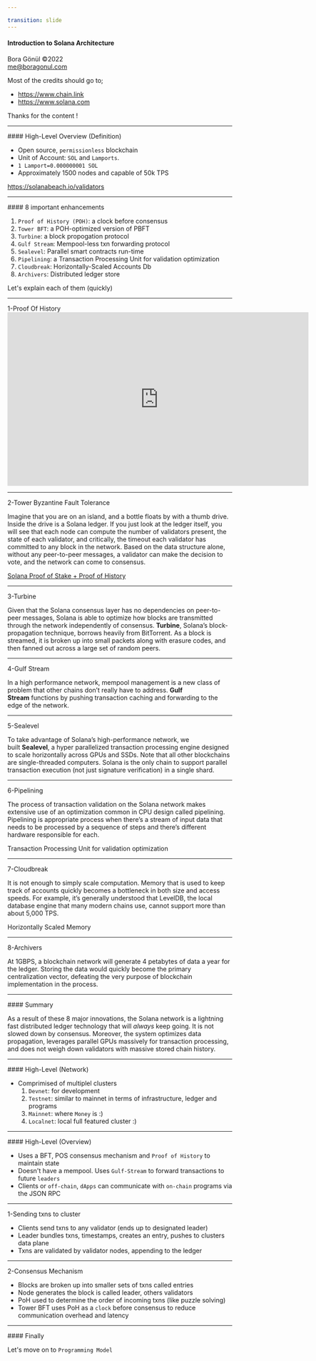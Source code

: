 ```yaml
---

transition: slide
---
```


<grid align="left">

#### Introduction to Solana Architecture <!-- element style="color: cyan" -->


Bora Gönül ©2022  
me@boragonul.com

Most of the credits should go to;

- https://www.chain.link
- https://www.solana.com 

Thanks for the content !<!-- element style="color: yellow" -->

</grid>

---

<grid align="left">
#### High-Level Overview (Definition) <!-- element style="color: cyan" -->

- Open source,  `permissionless` blockchain
- Unit of Account: `SOL` and `Lamports`. 
- `1 Lamport=0.000000001 SOL`
- Approximately 1500 nodes and capable of 50k TPS

https://solanabeach.io/validators <!-- element style="color: yellow" --> 

---
<grid align="left">
#### 8 important enhancements <!-- element style="color: cyan" -->

1) `Proof of History (POH)`: a clock before consensus
2) `Tower BFT`: a POH-optimized version of PBFT
3) `Turbine`: a block propogation protocol
4) `Gulf Stream`: Mempool-less txn forwarding protocol
5) `Sealevel`: Parallel smart contracts run-time
6) `Pipelining`: a Transaction Processing Unit for validation optimization
7) `Cloudbreak`: Horizontally-Scaled Accounts Db
8) `Archivers`: Distributed ledger store

Let's explain each of them (quickly) <!-- element style="color: yellow" -->
</grid>

---
<grid align="left">
1-Proof Of History <!-- element style="color: cyan" -->

<iframe width="675" height="389" src="https://www.youtube.com/embed/rywOYfGu4EA" title="Proof of History Explainer" frameborder="0" allow="accelerometer; autoplay; clipboard-write; encrypted-media; gyroscope; picture-in-picture" allowfullscreen></iframe>
</grid>

---
<grid align="left">
2-Tower Byzantine Fault Tolerance <!--element style="color: cyan" -->

Imagine that you are on an island, and a bottle floats by with a thumb drive. Inside the drive is a Solana ledger. If you just look at the ledger itself, you will see that each node can compute the number of validators present, the state of each validator, and critically, the timeout each validator has committed to any block in the network. Based on the data structure alone, without any peer-to-peer messages, a validator can make the decision to vote, and the network can come to consensus.

[Solana Proof of Stake + Proof of History](https://www.shinobi-systems.com/primer.html) <!--element style="color: yellow" -->
</grid>

---
<grid align="left">
3-Turbine <!--element style="color: cyan" -->

Given that the Solana consensus layer has no dependencies on peer-to-peer messages, Solana is able to optimize how blocks are transmitted through the network independently of consensus. **Turbine**, Solana’s block-propagation technique, borrows heavily from BitTorrent. As a block is streamed, it is broken up into small packets along with erasure codes, and then fanned out across a large set of random peers.
</grid>

---
<grid align="left">
4-Gulf Stream <!--element style="color: cyan"-->

In a high performance network, mempool management is a new class of problem that other chains don’t really have to address. **Gulf Stream** functions by pushing transaction caching and forwarding to the edge of the network.
</grid>

---
<grid align="left">
5-Sealevel <!--element style="color: cyan"-->

To take advantage of Solana’s high-performance network, we built **Sealevel**, a hyper parallelized transaction processing engine designed to scale horizontally across GPUs and SSDs. Note that all other blockchains are single-threaded computers. Solana is the only chain to support parallel transaction execution (not just signature verification) in a single shard.

</grid>

---
<grid align="left">
6-Pipelining <!--element style="color: cyan"-->

The process of transaction validation on the Solana network makes extensive use of an optimization common in CPU design called pipelining. Pipelining is appropriate process when there’s a stream of input data that needs to be processed by a sequence of steps and there’s different hardware responsible for each.

Transaction Processing Unit for validation optimization <!--element style="color: yellow" -->

</grid>

---
<grid align="left">
7-Cloudbreak <!--element style="color: cyan" -->

It is not enough to simply scale computation. Memory that is used to keep track of accounts quickly becomes a bottleneck in both size and access speeds. For example, it’s generally understood that LevelDB, the local database engine that many modern chains use, cannot support more than about 5,000 TPS.


Horizontally Scaled Memory <!--element style="color: cyan" -->

</grid>

---
<grid align="left">
8-Archivers <!--element style="color: cyan" -->

At 1GBPS, a blockchain network will generate 4 petabytes of data a year for the ledger. Storing the data would quickly become the primary centralization vector, defeating the very purpose of blockchain implementation in the process.

</grid>

---
<grid align="left">
#### Summary <!--element style="color: cyan" -->

As a result of these 8 major innovations, the Solana network is a lightning fast distributed ledger technology that will _always_ keep going. It is not slowed down by consensus. Moreover, the system optimizes data propagation, leverages parallel GPUs massively for transaction processing, and does not weigh down validators with massive stored chain history.

</grid>

---
<grid align="left">
#### High-Level (Network) <!--element style="color: cyan" -->

- Comprimised of multiplel clusters
	1) `Devnet`: for development
	2) `Testnet`: similar to mainnet in terms of infrastructure, ledger and programs
	3) `Mainnet`: where `Money` is :)
	4) `Localnet`: local full featured cluster :)

</grid>

---
<grid align="left">
#### High-Level (Overview) <!--element style="color: cyan" -->

- Uses a BFT, POS consensus mechanism and `Proof of History` to maintain state
- Doesn't have a mempool. Uses `Gulf-Stream` to forward transactions to future `leaders`
- Clients or `off-chain`, `dApps` can communicate with `on-chain` programs via the JSON RPC
</grid>

---
<grid align="left">
1-Sending txns to cluster <!--element style="color: cyan" -->

- Clients send txns to any validator (ends up to designated leader)
- Leader bundles txns, timestamps, creates an entry, pushes to clusters data plane
- Txns are validated by validator nodes, appending to the ledger

</grid>

---
<grid align="left">
2-Consensus Mechanism <!--element style="color: cyan" -->

- Blocks are broken up into smaller sets of txns called entries
- Node generates the block is called leader, others validators
- PoH used to determine the order of incoming txns (like puzzle solving)
- Tower BFT uses PoH as a `clock` before consensus to reduce communication overhead and latency
</grid>

---
<grid align="left">
#### Finally <!--element style="color: cyan" -->

Let's move on to `Programming Model`
</grid>